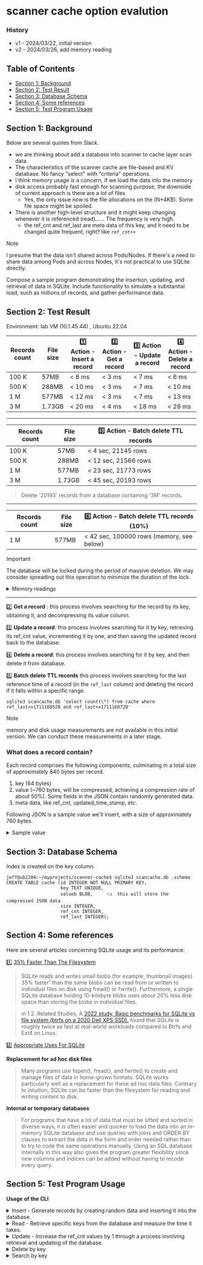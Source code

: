 # scanner cache option evalution

### History

- v1 - 2024/03/22, initial version
- v2 - 2024/03/26, add memory reading

## Table of Contents

- [Section 1: Background](#section-1-background)
- [Section 2: Test Result](#section-2-test-result)
- [Section 3: Database Schema](#section-3-database-schema)
- [Section 4: Some references](#section-4-some-references)
- [Section 5: Test Program Usage](#section-5-test-program-usage)

## Section 1: Background

Below are several quotes from Slack.

- we are thinking about add a database into scanner to cache layer scan data.
- The characteristics of the scanner cache are file-based and KV database. No fancy "select" with "criteria" operations.
- I think memory usage is a concern, if we load the data into the memory
- disk access probably fast enough for scanning purpose, the downside of current approach is there are a lot of files
  - Yes, the only issue now is the file allocations on the (N\*4KB). Some file space might be spoiled.
- There is another high-level structure and it might keep changing whenever it is referenced (read)...... The frequency is very high.
  - the ref_cnt and ref_last are meta data of this key, and it need to be changed quite frequent, right? like `ref_cnt++`

> [!NOTE]
> I presume that the data isn't shared across Pods/Nodes. If there's a need to share data among Pods and across Nodes, it's not practical to use SQLite directly.

Compose a sample program demonstrating the insertion, updating, and retrieval of data in SQLite. Include functionality to simulate a substantial load, such as millions of records, and gather performance data.

## Section 2: Test Result

Environment: lab VM (10.1.45.44) , Ubuntu 22.04

| Records count | File size | 1️⃣ Action - Insert a record | 2️⃣ Action - Get a record | 3️⃣ Action - Update a record | 4️⃣ Action - Delete a record |
| ------------- | --------- | --------------------------- | ------------------------ | --------------------------- | --------------------------- |
| 100 K         | 57MB      | < 8 ms                      | < 3 ms                   | < 7 ms                      | < 6 ms                      |
| 500 K         | 288MB     | < 10 ms                     | < 3 ms                   | < 7 ms                      | < 10 ms                     |
| 1 M           | 577MB     | < 12 ms                     | < 3 ms                   | < 7 ms                      | < 13 ms                     |
| 3 M           | 1.73GB    | < 20 ms                     | < 4 ms                   | < 18 ms                     | < 28 ms                     |

---

| Records count | File size | 5️⃣ Action - Batch delete TTL records |
| ------------- | --------- | ------------------------------------ |
| 100 K         | 57MB      | < 4 sec, 21145 rows                  |
| 500 K         | 288MB     | < 12 sec, 21566 rows                 |
| 1 M           | 577MB     | < 23 sec, 21773 rows                 |
| 3 M           | 1.73GB    | < 45 sec, 20193 rows                 |

> Delete '20193' records from a database containing '3M' records.

---

| Records count | File size | 6️⃣ Action - Batch delete TTL records (10%) |
| ------------- | --------- | ------------------------------------------ |
| 1 M           | 577MB     | < 42 sec, 100000 rows (memory, see below)  |

> [!IMPORTANT]
> The database will be locked during the period of massive deletion.
> We may consider spreading out this operation to minimize the duration of the lock.

<details><summary>Memory readings</summary>

```
neuvector@ubuntu2204-E:~/myprojects/scanner-cache-test$ while true;do ps -p 3687889 -o ppid,
pid,rss | tee -a  monitor-ps;sleep 1;done
   PPID     PID   RSS
3630722 3687889  4748
   PPID     PID   RSS
3630722 3687889  4748
   PPID     PID   RSS
3630722 3687889  4748
   PPID     PID   RSS
3630722 3687889  8360    👈 start
   PPID     PID   RSS
3630722 3687889  8360
   PPID     PID   RSS
3630722 3687889  8360
   PPID     PID   RSS
3630722 3687889  8360
   PPID     PID   RSS
3630722 3687889  8360
   PPID     PID   RSS
3630722 3687889  8360
   PPID     PID   RSS
3630722 3687889  8360
   PPID     PID   RSS
3630722 3687889  8360
   PPID     PID   RSS
3630722 3687889  8360
   PPID     PID   RSS
3630722 3687889  8360
   PPID     PID   RSS
3630722 3687889  8360
   PPID     PID   RSS
3630722 3687889  8360
   PPID     PID   RSS
3630722 3687889  8360
   PPID     PID   RSS
3630722 3687889  8360
   PPID     PID   RSS
3630722 3687889  8360
   PPID     PID   RSS
3630722 3687889  8360
   PPID     PID   RSS
3630722 3687889  8360
   PPID     PID   RSS
3630722 3687889  8360
   PPID     PID   RSS
3630722 3687889  8360
   PPID     PID   RSS
3630722 3687889  8360
   PPID     PID   RSS
3630722 3687889  8360
   PPID     PID   RSS
3630722 3687889  8360
   PPID     PID   RSS
3630722 3687889  8360
   PPID     PID   RSS
3630722 3687889  8360
   PPID     PID   RSS
   PPID     PID   RSS

```

</details>

---

2️⃣ **Get a record** : this process involves searching for the record by its key, obtaining it, and decompressing its value column.

3️⃣ **Update a record**: this process involves searching for it by key, retrieving its ref_cnt value, incrementing it by one, and then saving the updated record back to the database.

4️⃣ **Delete a record**: this process involves searching for it by key, and then delete it from database.

5️⃣ **Batch delete TTL records**
this process involves searching for the last reference time of a record (in the `ref_last` column) and deleting the record if it falls within a specific range.

```
sqlite3 scancache.db 'select count(\*) from cache where ref_last>=1711168520 and ref_last<=1711168720'
```

> [!NOTE]
> memory and disk usage measurements are not available in this initial version. We can conduct these measurements in a later stage.

### What does a record contain?

Each record comprises the following components, culminating in a total size of approximately 840 bytes per record.

1. key (64 bytes)
2. value (~760 bytes, will be compressed, achieving a compression rate of about 50%). Some fields in the JSON contain randomly generated data.
3. meta data, like ref_cnt, updated_time_stamp, etc.

Following JSON is a sample value we'll insert, with a size of approximately 760 bytes.

<details><summary>Sample value</summary>

```
{
  "secrets": [
    {
      "Type": "regular",
      "Text": "goodPasswd : \"A)8hKd]xrcA33^6_...",
      "File": "/Credential.yaml",
      "RuleDesc": "Credential",
      "Suggestion": "Please cloak your password and secret key"
    },
    {
      "Type": "regular",
      "Text": "password : \"A)8hKd]xrcA33^6__B...",
      "File": "/Credential1.yaml",
      "RuleDesc": "Credential",
      "Suggestion": "Please cloak your password and secret key"
    }
  ],
  "set_ids": [
    {
      "Type": "setgid",
      "File": "/var/log/apache2",
      "Evidence": "dgrwxr-xr-x"
    },
    {
      "Type": "setgid",
      "File": "/var/www/localhost/htdocs",
      "Evidence": "dgrwxr-xr-x"
    },
    {
      "Type": "setuid",
      "File": "/usr/sbin/suexec",
      "Evidence": "urwxr-xr-x"
    }
  ]
}
```

</details>

## Section 3: Database Schema

Index is created on the key column.

```
jeff@ub2204:~/myprojects/scanner-cache$ sqlite3 scancache.db .schema
CREATE TABLE cache (id INTEGER NOT NULL PRIMARY KEY,
                    key TEXT UNIQUE,
                    valueb BLOB,     👈  this will store the compressed JSON data
                    size INTEGER,
                    ref_cnt INTEGER,
                    ref_last INTEGER);
```

## Section 4: Some references

Here are several articles concerning SQLite usage and its performance:

1️⃣ [35% Faster Than The Filesystem](https://www.sqlite.org/fasterthanfs.html)

> SQLite reads and writes small blobs (for example, thumbnail images) 35% faster¹ than the same blobs can be read from or written to individual files on disk using fread() or fwrite(). Furthermore, a single SQLite database holding 10-kilobyte blobs uses about 20% less disk space than storing the blobs in individual files.

> in 1.2. Related Studies, A [2022 study, Basic benchmarks for SQLite vs file system (btrfs on a 2020 Dell XPS SSD).](https://github.com/chrisdavies/dbench) found that SQLite is roughly twice as fast at real-world workloads compared to Btrfs and Ext4 on Linux.

2️⃣ [Appropriate Uses For SQLite](https://www.sqlite.org/whentouse.html)

**Replacement for ad hoc disk files**

> Many programs use fopen(), fread(), and fwrite() to create and manage files of data in home-grown formats. SQLite works particularly well as a replacement for these ad hoc data files. Contrary to intuition, SQLite can be faster than the filesystem for reading and writing content to disk.

**Internal or temporary databases**

> For programs that have a lot of data that must be sifted and sorted in diverse ways, it is often easier and quicker to load the data into an in-memory SQLite database and use queries with joins and ORDER BY clauses to extract the data in the form and order needed rather than to try to code the same operations manually. Using an SQL database internally in this way also gives the program greater flexibility since new columns and indices can be added without having to recode every query.

## Section 5: Test Program Usage

**Usage of the CLI**

<details><summary>Insert - Generate records by creating random data and inserting it into the database.</summary>

```
jeff@ub2204:~/myprojects/scanner-cache$ ./scancache -action create -count 10000
Create 10000 records
0/10000.., took 6.90177ms
1000/10000.., took 5.558501ms
2000/10000.., took 6.296078ms
3000/10000.., took 6.202281ms
4000/10000.., took 5.435751ms
5000/10000.., took 5.618432ms
6000/10000.., took 6.152327ms
7000/10000.., took 5.837ms
8000/10000.., took 5.647423ms
9000/10000.., took 6.731134ms
Done. Create 10000 records
```

</details>

<details><summary>Read - Retrieve specific keys from the database and measure the time it takes.</summary>

```
jeff@ub2204:~/myprojects/scanner-cache$ ./scancache -action read -count 10
Random read action 10 times
Pickup 10 keys randomly...
[0] fetch key=d06b229fb0888da603652a9444161cf33edacb79e0c4b958c30510d3a08d9598, RefCount=1, value_length (bytes)=770, time=221.114µs
[1] fetch key=f94efbc06d140c293887944e22e27c049935550d4954a0655f26e57d09449e1f, RefCount=1, value_length (bytes)=760, time=90.965µs
[2] fetch key=2c04584700cdbe930d5d5a3c0240dbf9e663d1738f5f4dad48f9aa544e7b0b43, RefCount=1, value_length (bytes)=775, time=89.368µs
[3] fetch key=ae4aca69ed891c28065c24fc36d2c4bca93dc9774e198fb109c0b6d0764dc75b, RefCount=1, value_length (bytes)=765, time=536.731µs
[4] fetch key=372ef36be2356a8d384f7e2c3a73e5481993b4e5f3a967488a67c0509e582d36, RefCount=1, value_length (bytes)=760, time=106.7µs
[5] fetch key=5daadcbc2030d6a0c3bc1fdfd37992310f794fdb64752b88c6aca0d2f1bdd5b9, RefCount=1, value_length (bytes)=765, time=68.121µs
[6] fetch key=4e59aef1f1ef1ffb3426c3a34b53195a95eff0ea5e2063eff9c72ef146f871b5, RefCount=1, value_length (bytes)=765, time=72.997µs
[7] fetch key=a6b1c96954326030a524a96eca80616331a5deb487b4270847fd423b3ec2e9fd, RefCount=1, value_length (bytes)=760, time=100.877µs
[8] fetch key=f57bd2e64322c9c5358f9fdeb6cfb69b1534b2edb9e1bb3ffdcc37cd60a7fcd0, RefCount=1, value_length (bytes)=765, time=67.51µs
[9] fetch key=daa34da06ad47d6b6b2e9e687612a255ec5aa5b946f64ff7c3d963cdcb0074a0, RefCount=1, value_length (bytes)=765, time=91.551µs
```

</details>

<details><summary>Update - Increase the ref_cnt values by 1 through a process involving retrieval and updating of the database.</summary>

```
jeff@ub2204:~/myprojects/scanner-cache$ ./scancache -action update  -count 1000
Random update action 1000 times
Pickup 1000 keys randomly...
[0] fetch key=0cb2c138764f9e58dea5ed77c0b7d8d82c5e55cff1cdab656e5f42a7bbc06624, RefCount=1
[100] fetch key=118cda255800cbea9979479f32a7d043445450f4986f8160a84134d617813aac, RefCount=1
[200] fetch key=1d834e9b5ad66fc64440951938b746f2f441fa12ac51d05a84f401fba1ff811e, RefCount=1
[300] fetch key=832b84e53a938218689113c61b11ef321daf92ce3086846e0ded110a83f6b094, RefCount=1
[400] fetch key=b94ce01da797e6dc6e3f946e7205e20fcbdb7510883ca29d0a24d116b9c4b7d0, RefCount=1
[500] fetch key=03a762f0609ed155fb9a74473e4910b52a2eb6dfb770cbd5ef9ba4f55c0a2dd8, RefCount=1
[600] fetch key=b8a2910ebdbf8a243bc16d81f813ee87054f86891e374718821cf296d32184f0, RefCount=1
[700] fetch key=32e240ed2277261bd0a6fd2eccdfaa355de0fec3038c5dcabd31cea2c3227773, RefCount=1
[800] fetch key=92712a6b0c699e8a0b6e832e7dbc419832e4729f843aeef37e19604295391df0, RefCount=1
[900] fetch key=e221901c93108f945c509f983524d4f9b50d66e35f7b6bd507078f48b7639bfe, RefCount=1
==================================
[0] fetch key=0cb2c138764f9e58dea5ed77c0b7d8d82c5e55cff1cdab656e5f42a7bbc06624, RefCount=2
[100] fetch key=118cda255800cbea9979479f32a7d043445450f4986f8160a84134d617813aac, RefCount=2
[200] fetch key=1d834e9b5ad66fc64440951938b746f2f441fa12ac51d05a84f401fba1ff811e, RefCount=2
[300] fetch key=832b84e53a938218689113c61b11ef321daf92ce3086846e0ded110a83f6b094, RefCount=2
[400] fetch key=b94ce01da797e6dc6e3f946e7205e20fcbdb7510883ca29d0a24d116b9c4b7d0, RefCount=2
[500] fetch key=03a762f0609ed155fb9a74473e4910b52a2eb6dfb770cbd5ef9ba4f55c0a2dd8, RefCount=2
[600] fetch key=b8a2910ebdbf8a243bc16d81f813ee87054f86891e374718821cf296d32184f0, RefCount=2
[700] fetch key=32e240ed2277261bd0a6fd2eccdfaa355de0fec3038c5dcabd31cea2c3227773, RefCount=2
[800] fetch key=92712a6b0c699e8a0b6e832e7dbc419832e4729f843aeef37e19604295391df0, RefCount=2
[900] fetch key=e221901c93108f945c509f983524d4f9b50d66e35f7b6bd507078f48b7639bfe, RefCount=2

>> Done. update ref_cnt average time: 4.590108ms (total_time=4.590108355s, count=1000)
```

</details>

<details><summary>Delete by key</summary>

```
neuvector@ubuntu2204-E:~/myprojects/scanner-cache$ ./scancache -action delete -count 1000
Random delete action 1000 times
Pickup 1000 keys randomly...
        [0] delete key=5b826a8316aadb6f2771fa2e5f2ffd3914754d8746ef18de0669f9c34c5c8739
        [100] delete key=c0e4c0fcaf0e7cca067d85afe60edc9a94b2b0555011596010dfedd9f458e7bf
        [200] delete key=497bc7a04723da9b532eca98045812245d9e56a032ee61d7552c76ed08a93a1f
        [300] delete key=c3a1681c3371f42a549778574f2edf5c28441d8e9b074dbaed5aa42eaa598acb
        [400] delete key=645d607630008f9f909e72704a59bb9134b4f7142cc4478c06d1e2a2cc6a7caf
        [500] delete key=c7378214a29688204d8a2388339bc7549bf2397c4b8829adb65db7304cad0873
        [600] delete key=b3137805da14bb20bea95c96c73bb42c36eb9ccaf160c6e65f5ea8fef2e85aee
        [700] delete key=cbdc6c1d45b7810a44972ee20448a61149f036c7e2b1a50853e0a8f57a4f54e2
        [800] delete key=41e6bad6ed1ef82ed3253a7c4d5a32d719c1b086e5eb5c36f69dd7cc49c9ae6c
        [900] delete key=6c2be5277f5837eb7a4106541cf96508fb2489c1edc9c7bb43c148eab459a156
👉 >> Done. delete record average time: 10.038323ms (total_time=10.038323449s, count=1000)
```

</details>

<details><summary>Search by key</summary>

```
Use sqlite cli to get some keys

jeff@ub2204:~/myprojects/scanner-cache$ sqlite3 scancache.db 'select key from cache limit 10'
000a9082db27daf54d52ea0969296174813b7584542ee3d7a256df977a6445dc
000c1700b47a8fe6ed9cb617419a65141fb0d6f3da8aee084d5739ddbfeb69a7
000dacd2e16ca4894dc1c8726518edae86cda1750d587f3e8ffc5691609099d4
00163599a05d2840b1b14853b442cd768406b01744adfe241152d3dab2fbaa58
00196b7cd9afd0aad1162624e7abb4a174aa9599fc6b504155bc5f59c546e86a
001cf673e2d1df49f03f2317186b1e138262d652d03ce7f2e226f683721fe86c
0026eef688b0780238feafa3fb2a2871cca4cd4e5111667c73f23a42e5b7e68c
002b9311b8eeab02ce0feb1a5b4e00015487155009a7a87dd02035cb2d699a5d
002e9a8fe3714ba07d1b4b983195f60a1a67828ddcbdaf1f44da723670d5f9ca
0030d1c8372ee0d818f34db9b19660c095dcc71a6aeeab5be3178e64179b0b92

jeff@ub2204:~/myprojects/scanner-cache$ ./scancache -action search -key 000a9082db27daf54d52ea0969296174813b7584542ee3d7a256df977a6445dc
Search by key '000a9082db27daf54d52ea0969296174813b7584542ee3d7a256df977a6445dc'
✔️ fetch key=000a9082db27daf54d52ea0969296174813b7584542ee3d7a256df977a6445dc, RefCount=1, value_length (bytes)=760, time=403.087µs

```

</details>

